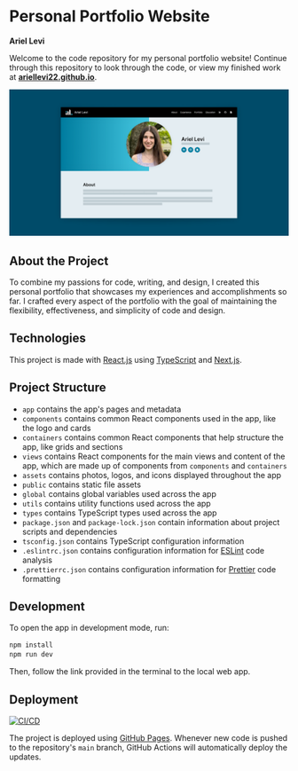 # Personal Portfolio Website

**Ariel Levi**

Welcome to the code repository for my personal portfolio website! Continue through this repository to look through the code, or view my finished work at **[ariellevi22.github.io](https://ariellevi22.github.io)**.

<img src="./app/opengraph-image.png" alt="Ariel Levi's personal portfolio website" />

## About the Project

To combine my passions for code, writing, and design, I created this personal portfolio that showcases my experiences and accomplishments so far. I crafted every aspect of the portfolio with the goal of maintaining the flexibility, effectiveness, and simplicity of code and design.

## Technologies

This project is made with [React.js](https://react.dev/) using [TypeScript](https://www.typescriptlang.org/) and [Next.js](https://nextjs.org/).

## Project Structure

- `app` contains the app's pages and metadata
- `components` contains common React components used in the app, like the logo and cards
- `containers` contains common React components that help structure the app, like grids and sections
- `views` contains React components for the main views and content of the app, which are made up of components from `components` and `containers`
- `assets` contains photos, logos, and icons displayed throughout the app
- `public` contains static file assets
- `global` contains global variables used across the app
- `utils` contains utility functions used across the app
- `types` contains TypeScript types used across the app
- `package.json` and `package-lock.json` contain information about project scripts and dependencies
- `tsconfig.json` contains TypeScript configuration information
- `.eslintrc.json` contains configuration information for [ESLint](https://eslint.org/) code analysis
- `.prettierrc.json` contains configuration information for [Prettier](https://prettier.io/) code formatting

## Development

To open the app in development mode, run:

```sh
npm install
npm run dev
```

Then, follow the link provided in the terminal to the local web app.

## Deployment

[![CI/CD](https://github.com/ariellevi22/ariellevi22.github.io/actions/workflows/ci-cd.yml/badge.svg)](https://github.com/ariellevi22/ariellevi22.github.io/actions/workflows/ci-cd.yml)

The project is deployed using [GitHub Pages](https://pages.github.com/). Whenever new code is pushed to the repository's `main` branch, GitHub Actions will automatically deploy the updates.
